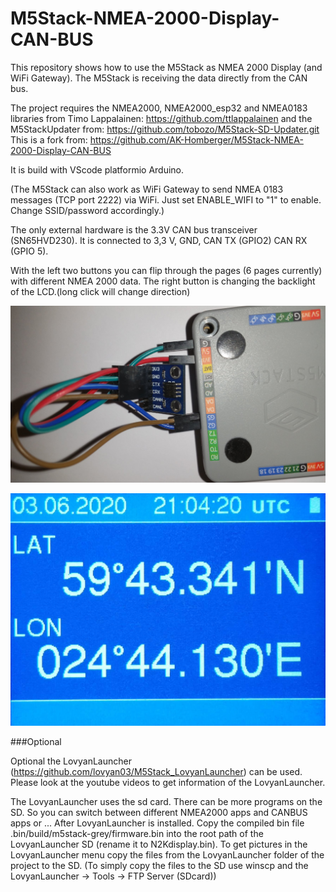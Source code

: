 # M5Stack-NMEA-2000-Display-CAN-BUS

This repository shows how to use the M5Stack as NMEA 2000 Display (and WiFi Gateway). 
The M5Stack is receiving the data directly from the CAN bus.

The project requires the NMEA2000, NMEA2000_esp32 and NMEA0183 libraries from Timo Lappalainen: https://github.com/ttlappalainen
and the M5StackUpdater from: https://github.com/tobozo/M5Stack-SD-Updater.git
This is a fork from: https://github.com/AK-Homberger/M5Stack-NMEA-2000-Display-CAN-BUS

It is build with VScode platformio Arduino.

(The M5Stack can also work as WiFi Gateway to send NMEA 0183 messages (TCP port 2222) via WiFi.
Just set ENABLE_WIFI to "1" to enable. Change SSID/password accordingly.)

The only external hardware is the 3.3V CAN bus transceiver (SN65HVD230).
It is connected to 3,3 V, GND, CAN TX (GPIO2) CAN RX (GPIO 5).

With the left two buttons you can flip through the pages (6 pages currently) with different NMEA 2000 data. The right button is changing the backlight of the LCD.(long click will change direction)

![Connection](can-transceiver.jpg)

![Display position](screen.jpg)


###Optional

Optional the LovyanLauncher (https://github.com/lovyan03/M5Stack_LovyanLauncher) can be used. 
Please look at the youtube videos to get information of the LovyanLauncher.

The LovyanLauncher uses the sd card.
There can be more programs on the SD. So you can switch between different NMEA2000 apps and CANBUS apps or ...
After LovyanLauncher is installed. 
Copy the compiled bin file .bin/build/m5stack-grey/firmware.bin into the root path of the LovyanLauncher SD (rename it to N2Kdisplay.bin).
To get pictures in the LovyanLauncher menu copy the files from the LovyanLauncher folder of the project to the SD.
(To simply copy the files to the SD use winscp and the LovyanLauncher -> Tools -> FTP Server (SDcard))